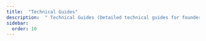 ```yaml
---
title:  "Technical Guides"
description:  " Technical Guides (Detailed technical guides for founders)"
sidebar:
  order: 10
---
```


